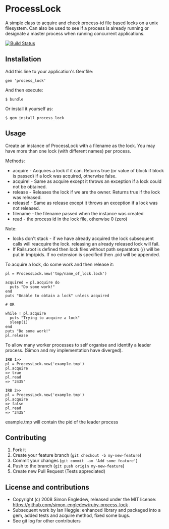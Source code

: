 # ProcessLock

A simple class to acquire and check process-id file based locks on a unix filesystem.
Can also be used to see if a process is already running or designate a master process when running concurrent applications.

[![Build Status](https://travis-ci.org/ianheggie/process_lock.png?branch=master)](https://travis-ci.org/ianheggie/process_lock)

## Installation

Add this line to your application's Gemfile:

    gem 'process_lock'

And then execute:

    $ bundle

Or install it yourself as:

    $ gem install process_lock

## Usage

Create an instance of ProcessLock with a filename as the lock.
You may have more than one lock (with different names) per process.

Methods:
* acquire - Acquires a lock if it can. Returns true (or value of block if block is passed) if a lock was acquired, otherwise false.
* acquire! - Same as acquire except it throws an exception if a lock could not be obtained.
* release - Releases the lock if we are the owner. Returns true if the lock was released.
* release! - Same as release except it throws an exception if a lock was not released.
* filename - the filename passed when the instance was created
* read - the process id in the lock file, otherwise 0 (zero)

Note:
* locks don't stack - if we have already acquired the lock subsequent calls will reacquire the lock. releasing an already released lock will fail.
* If Rails.root is defined then lock files without path separators (/) will be put in tmp/pids. If no extension is specified then .pid will be appended.

To acquire a lock, do some work and then release it:

    pl = ProcessLock.new('tmp/name_of_lock.lock')

    acquired = pl.acquire do
      puts "Do some work!"
    end
    puts "Unable to obtain a lock" unless acquired

    # OR

    while ! pl.acquire
      puts "Trying to acquire a lock"
      sleep(1)
    end
    puts "Do some work!"
    pl.release

To allow many worker processes to self organise and identify a leader process. (Simon and my implementation have diverged).

    IRB 1>>
    pl = ProcessLock.new('example.tmp')
    pl.acquire
    => true
    pl.read
    => "2435"

    IRB 2>>
    pl = ProcessLock.new('example.tmp')
    pl.acquire
    => false
    pl.read
    => "2435"

example.tmp will contain the pid of the leader process

## Contributing

1. Fork it
2. Create your feature branch (`git checkout -b my-new-feature`)
3. Commit your changes (`git commit -am 'Add some feature'`)
4. Push to the branch (`git push origin my-new-feature`)
5. Create new Pull Request (Tests appreciated)

## License and contributions

* Copyright (c) 2008 Simon Engledew, released under the MIT license: https://github.com/simon-engledew/ruby-process-lock .
* Subsequent work by Ian Heggie: enhanced library and packaged into a gem, added tests and acquire method, fixed some bugs.
* See git log for other contributers

